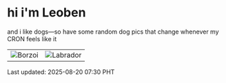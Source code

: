 # hi i'm Leoben

and i like dogs—so have some random dog pics that change whenever my CRON feels like it

|  |  |
|--------|----------|
| ![Borzoi](https://random-dog-vercel.vercel.app/api/random-borzoi?v=1755646249) | ![Labrador](https://random-dog-vercel.vercel.app/api/random-labrador?v=1755646249) |

Last updated: 2025-08-20 07:30 PHT

